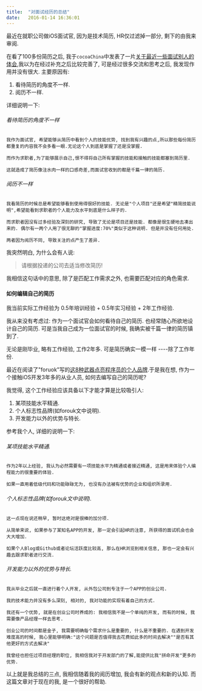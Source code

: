 ```yaml
---
title:  "对面试经历的总结"
date:   2016-01-14 16:36:01
---
```



最近在就职公司做iOS面试官, 因为是技术简历, HR仅过滤掉一部分, 剩下的由我来审阅.

在看了100多份简历之后, 我于`cocoaChina`中发表了一片[关于最近一些面试别人的体会](http://www.cocoachina.com/bbs/read.php?tid-330532.html),我以为在经过补充之后比较完善了, 可是经过很多交流和思考之后, 我发现作用并没有很大.
主要原因有:

1.  看待简历的角度不一样.
2.	阅历不一样.

详细说明一下:
###### 看待简历的角度不一样
	我作为面试官, 希望能够从简历中看到个人的技能优势, 找到我有兴趣的点,所以那些每份简历都重复的内容我不会多看一眼.无论这个人到底是掌握了还是没掌握.

	而作为求职者,为了能够展示自己,恨不得将自己所有掌握的技能和接触的技能都塞到简历里. 

	这就造成了简历像注水肉一样的口感奇差,而面试官收到的都是千篇一律的简历.

###### 阅历不一样
	我看简历的时候总是希望能够看到使用得很好的技能. 无论是"个人项目"还是希望"精简技能说明",希望能看到求职者的个人能力及水平到底是什么样子的.
	
	而求职者因没有过多经验及深刻的研究, 导致了无论是项目还是技能. 都像是很生硬地去凑出来的. 偶尔有一两个人用了很无聊的"掌握进度:70%"类似于这种说明. 但是并没有任何用处.
	
	两者因为阅历不同, 导致关注的点产生了差异.
	
我突然明白, 为什么会有人说: 
>请根据投递的公司去适当修改简历!

我相信这句话中的意思, 除了是匹配工作需求之外, 也需要匹配对应的角色需求.


#### 如何编辑自己的简历

我当前实际工作经验为 0.5年培训经验 + 0.5年实习经验 + 2年工作经验.

我从来没有考虑过: 作为一个面试官会如何看待自己的简历. 也经常随心所欲地设计自己的简历. 可是当我自己成为一位面试官的时候, 我确实被千篇一律的简历镇到了.

无论是刚毕业, 略有工作经验, 工作2年多. 可是简历确实一模一样 ----除了工作年份.

最近在阅读了"foruok"写的[这8种武器点亮程序员的个人品牌](http://blog.csdn.net/foruok/article/details/49582279).于是我在想, 作为一个接触iOS开发3年多的从业人员, 如何去编写自己的简历呢?


我觉得, 这个工作经验应该具备以下才能才算是比较吸引人:

1.  某项技能水平精通.
2.  个人标志性品牌(如forouk文中说明).
3.  开发能力以外的优势与特长.

参考我个人, 详细的说明一下:

###### 某项技能水平精通.

	作为2年以上经验, 我认为必然需要有一项技能水平为精通或者接近精通, 这是用来体验个人编程能力的很重要的体验.

	如果一直用着低级代码和功能碌碌无为, 也没有办法被有优势的企业和组织所录用.

###### 个人标志性品牌(如forouk文中说明).
	这一点现在说还稍早, 暂时这绝对是很棒的加分项.

	从简单来说, 如果参与了某知名APP的开发, 那一定会引起HR的注意, 所获得的面试机会也会大大增加.

	如果个人Blog或Github或者论坛活跃度比较高, 那么在HR浏览到相关信息, 那也一定会有兴趣去跟求职者进行交流.

###### 开发能力以外的优势与特长.
	我从毕业之后就一直进行着个人开发, 从外包公司到专注于一个APP的创业公司.

	我的技术能力并没有多么深刻, 相对的, 我对功能的实现有着自己的方式. 

	我还有一个优势, 就是在创业公司时养成的: 我相信我不是一个单纯的开发, 而有的时候, 我需要像产品经理一样去思考. 

	创业公司的时间都是金子, 我需要明确每个需求什么是重要的, 什么是不重要的. 在遇到开发难度高的时候, 我心里能够明确:"这个问题是否值得我去花费如此多的时间去解决""是否有其他更好的方式去解决"
	
	我曾经也担任过项目经理的职位, 我相信我对于开发部门的了解,能提供比我"拼命开发"更多的优势.

以上就是我总结的三点, 我相信随着我的阅历增加, 我会有新的观点和新的认知. 而这篇文章对于现在的我, 是一个很好的帮助.